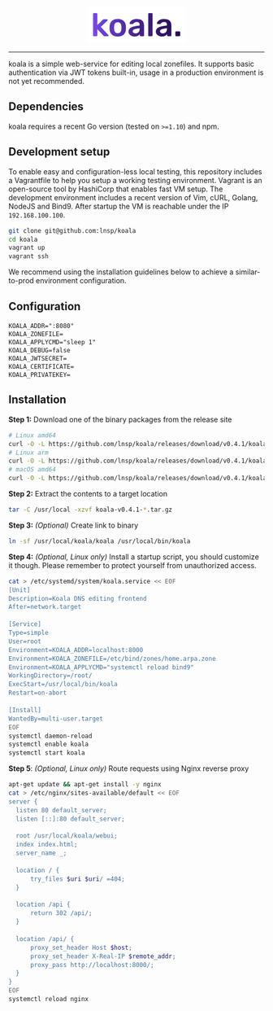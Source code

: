 <p align="center">
<img src="https://github.com/lnsp/koala/raw/master/webui/src/assets/koala.png" alt="koala">
</p>
<hr>
koala is a simple web-service for editing local zonefiles. It supports basic authentication via JWT tokens built-in, usage in a production environment is not yet recommended.

## Dependencies
koala requires a recent Go version (tested on `>=1.10`) and npm.

## Development setup

To enable easy and configuration-less local testing, this repository includes a Vagrantfile to help you setup a working
testing environment. Vagrant is an open-source tool by HashiCorp that enables fast VM setup.
The development environment includes a recent version of Vim, cURL, Golang, NodeJS and Bind9.
After startup the VM is reachable under the IP `192.168.100.100`.

```bash
git clone git@github.com:lnsp/koala
cd koala
vagrant up
vagrant ssh
```

We recommend using the installation guidelines below to achieve a similar-to-prod environment configuration.

## Configuration
```
KOALA_ADDR=":8080"
KOALA_ZONEFILE=
KOALA_APPLYCMD="sleep 1"
KOALA_DEBUG=false
KOALA_JWTSECRET=
KOALA_CERTIFICATE=
KOALA_PRIVATEKEY=
```

## Installation
**Step 1:** Download one of the binary packages from the release site
```bash
# Linux amd64
curl -O -L https://github.com/lnsp/koala/releases/download/v0.4.1/koala-v0.4.1-darwin-amd64.tar.gz
# Linux arm
curl -O -L https://github.com/lnsp/koala/releases/download/v0.4.1/koala-v0.4.1-linux-arm.tar.gz
# macOS amd64
curl -O -L https://github.com/lnsp/koala/releases/download/v0.4.1/koala-v0.4.1-darwin-amd64.tar.gz
```

**Step 2:** Extract the contents to a target location
```bash
tar -C /usr/local -xzvf koala-v0.4.1-*.tar.gz
```

**Step 3:** *(Optional)* Create link to binary
```bash
ln -sf /usr/local/koala/koala /usr/local/bin/koala
```

**Step 4:** *(Optional, Linux only)* Install a startup script, you should customize it though. Please remember to
protect yourself from unauthorized access.
```bash
cat > /etc/systemd/system/koala.service << EOF
[Unit]
Description=Koala DNS editing frontend
After=network.target

[Service]
Type=simple
User=root
Environment=KOALA_ADDR=localhost:8000
Environment=KOALA_ZONEFILE=/etc/bind/zones/home.arpa.zone
Environment=KOALA_APPLYCMD="systemctl reload bind9"
WorkingDirectory=/root/
ExecStart=/usr/local/bin/koala
Restart=on-abort

[Install]
WantedBy=multi-user.target
EOF
systemctl daemon-reload
systemctl enable koala
systemctl start koala
```

**Step 5**: *(Optional, Linux only)* Route requests using Nginx reverse proxy
```bash
apt-get update && apt-get install -y nginx
cat > /etc/nginx/sites-available/default << EOF
server {
  listen 80 default_server;
  listen [::]:80 default_server;

  root /usr/local/koala/webui;
  index index.html;
  server_name _;

  location / {
      try_files $uri $uri/ =404;
  }

  location /api {
      return 302 /api/;
  }

  location /api/ {
      proxy_set_header Host $host;
      proxy_set_header X-Real-IP $remote_addr;
      proxy_pass http://localhost:8000/;
  }
}
EOF
systemctl reload nginx
```
